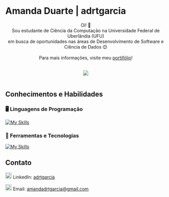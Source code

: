 # Amanda Duarte | adrtgarcia

<p align="center">
  Oi! 👋 <br>
  Sou estudante de Ciência da Computação na Universidade Federal de Uberlândia (UFU) <br>
  em busca de oportunidades nas áreas de Desenvolvimento de Software e Ciência de Dados 😊 <br><br>
  Para mais informações, visite meu <a href="https://adrtgarcia.github.io">portifólio</a>! <br><br>
</p>

<p align='center'>
  <img src="https://github-readme-stats-git-masterrstaa-rickstaa.vercel.app/api/top-langs/?username=adrtgarcia&layout=compact&bg_color=000&border_color=30A3DC&title_color=E94D5F&text_color=FFF"/>
  <br><br>
</p>


## Conhecimentos e Habilidades

### 🖥️ Linguagens de Programação
<!-- Java, C++, C, R, Python, Haskell, Prolog, MIPS Assembly -->
[![My Skills](https://skillicons.dev/icons?i=java,cpp,c,r,python,haskell)](https://skillicons.dev)

### 🔧 Ferramentas e Tecnologias
<!-- SQL, Git, GitHub, Markdown -->
[![My Skills](https://skillicons.dev/icons?i=git,md,postgresql)](https://skillicons.dev)


## Contato
<img src="https://cdn.worldvectorlogo.com/logos/linkedin-icon-2.svg" alt="linkedin logo" width="20" height="20"> LinkedIn: [adrtgarcia](https://www.linkedin.com/in/adrtgarcia/)

<img src="https://cdn.worldvectorlogo.com/logos/gmail-icon-2.svg" alt="linkedin logo" width="20" height="20"> Email: [amandadrtgarcia@gmail.com](mailto:amandadrtgarcia@gmail.com)





<!--
## Hi there 👋
**adrtgarcia/adrtgarcia** is a ✨ _special_ ✨ repository because its `README.md` (this file) appears on your GitHub profile.

Here are some ideas to get you started:

- 🔭 I’m currently working on ...
- 🌱 I’m currently learning ...
- 👯 I’m looking to collaborate on ...
- 🤔 I’m looking for help with ...
- 💬 Ask me about ...
- 📫 How to reach me: ...
- 😄 Pronouns: ...
- ⚡ Fun fact: ...
-->
